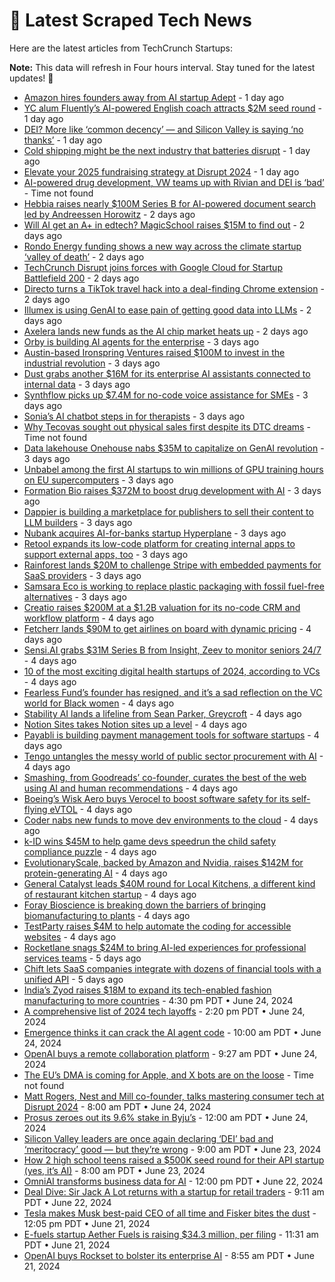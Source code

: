 
# 📰 Latest Scraped Tech News

Here are the latest articles from TechCrunch Startups:

**Note:** This data will refresh in Four hours interval. Stay tuned for the latest updates! 🔄
- [Amazon hires founders away from AI startup Adept](https://techcrunch.com/2024/06/28/amazon-hires-founders-away-from-ai-startup-adept/) - 1 day ago
- [YC alum Fluently’s AI-powered English coach attracts $2M seed round](https://techcrunch.com/2024/06/28/yc-alum-fluentlys-ai-powered-english-coach-attracts-2m-seed-round/) - 1 day ago
- [DEI? More like ‘common decency’ — and Silicon Valley is saying ‘no thanks’](https://techcrunch.com/2024/06/28/dei-more-like-common-decency-and-silicon-valley-is-saying-no-thanks/) - 1 day ago
- [Cold shipping might be the next industry that batteries disrupt](https://techcrunch.com/2024/06/28/cold-shipping-might-be-the-next-industry-that-batteries-disrupt/) - 1 day ago
- [Elevate your 2025 fundraising strategy at Disrupt 2024](https://techcrunch.com/2024/06/28/elevate-your-2025-fundraising-strategy-at-disrupt-2024/) - 1 day ago
- [AI-powered drug development, VW teams up with Rivian and DEI is ‘bad’](https://techcrunch.com/podcast/ai-powered-drug-development-vw-teams-up-with-rivian-and-dei-is-bad/) - Time not found
- [Hebbia raises nearly $100M Series B for AI-powered document search led by Andreessen Horowitz](https://techcrunch.com/2024/06/27/hebbia-raises-nearly-100m-seriesb-for-ai-powered-document-search-led-by-andreessen-horowitz/) - 2 days ago
- [Will AI get an A+ in edtech? MagicSchool raises $15M to find out](https://techcrunch.com/2024/06/27/magicschool-thinks-ai-in-the-classroom-is-inevitable-so-its-aiming-to-help-teachers-and-students-use-it-properly/) - 2 days ago
- [Rondo Energy funding shows a new way across the climate startup ‘valley of death’](https://techcrunch.com/2024/06/27/rondo-energy-funding-shows-a-new-way-across-the-climate-startup-valley-of-death/) - 2 days ago
- [TechCrunch Disrupt joins forces with Google Cloud for Startup Battlefield 200](https://techcrunch.com/2024/06/27/techcrunch-disrupt-joins-forces-with-google-cloud-forstartup-battlefield-200/) - 2 days ago
- [Directo turns a TikTok travel hack into a deal-finding Chrome extension](https://techcrunch.com/2024/06/27/directo-turns-a-tiktok-travel-hack-into-a-deal-finding-chrome-extension/) - 2 days ago
- [Illumex is using GenAI to ease pain of getting good data into LLMs](https://techcrunch.com/2024/06/27/illumex-is-using-genai-to-ease-pain-of-getting-good-data-into-llms/) - 2 days ago
- [Axelera lands new funds as the AI chip market heats up](https://techcrunch.com/2024/06/27/axelera-lands-new-funds-as-the-ai-chip-market-heats-up/) - 2 days ago
- [Orby is building AI agents for the enterprise](https://techcrunch.com/2024/06/27/orby-is-building-ai-agents-for-the-enterprise/) - 3 days ago
- [Austin-based Ironspring Ventures raised $100M to invest in the industrial revolution](https://techcrunch.com/2024/06/27/austin-based-ironspring-ventures-raised-100m-to-invest-in-industrial-revolution/) - 3 days ago
- [Dust grabs another $16M for its enterprise AI assistants connected to internal data](https://techcrunch.com/2024/06/27/dust-grabs-another-16-million-for-its-enterprise-ai-assistants-connected-to-internal-data/) - 3 days ago
- [Synthflow picks up $7.4M for no-code voice assistance for SMEs](https://techcrunch.com/2024/06/26/synthflow-picks-up-7-4m-for-no-code-voice-assistance-for-smes/) - 3 days ago
- [Sonia’s AI chatbot steps in for therapists](https://techcrunch.com/2024/06/26/sonias-ai-chatbot-steps-in-for-therapists/) - 3 days ago
- [Why Tecovas sought out physical sales first despite its DTC dreams](https://techcrunch.com/podcast/why-tecovas-sought-out-physical-sales-first-despite-its-dtc-dreams/) - Time not found
- [Data lakehouse Onehouse nabs $35M to capitalize on GenAI revolution](https://techcrunch.com/2024/06/26/data-lakehouse-onehouse-nabs-35m-to-capitalize-on-genai-revolution/) - 3 days ago
- [Unbabel among the first AI startups to win millions of GPU training hours on EU supercomputers](https://techcrunch.com/2024/06/26/unbabel-among-first-ai-startups-to-win-millions-of-gpu-training-hours-on-eu-supercomputers/) - 3 days ago
- [Formation Bio raises $372M to boost drug development with AI](https://techcrunch.com/2024/06/26/formation-bio-raises-372m-to-boost-drug-development-with-ai/) - 3 days ago
- [Dappier is building a marketplace for publishers to sell their content to LLM builders](https://techcrunch.com/2024/06/26/dappier-is-building-a-marketplace-for-publishers-to-sell-their-content-to-llm-builders/) - 3 days ago
- [Nubank acquires AI-for-banks startup Hyperplane](https://techcrunch.com/2024/06/26/nubank-acquires-ai-for-banks-startup-hyperplane/) - 3 days ago
- [Retool expands its low-code platform for creating internal apps to support external apps, too](https://techcrunch.com/2024/06/26/retool-expands-its-low-code-platform-for-creating-internal-apps-to-support-external-apps-too/) - 3 days ago
- [Rainforest lands $20M to challenge Stripe with embedded payments for SaaS providers](https://techcrunch.com/2024/06/26/rainforest-lands-20m-to-challenge-stripe-with-embedded-payments-for-saas-providers/) - 3 days ago
- [Samsara Eco is working to replace plastic packaging with fossil fuel-free alternatives](https://techcrunch.com/2024/06/26/temasek-main-sequence-back-enzymatic-recycling-tech-startup-samsara-eco-in-65m/) - 3 days ago
- [Creatio raises $200M at a $1.2B valuation for its no-code CRM and workflow platform](https://techcrunch.com/2024/06/26/creatio-raises-200m-at-a-1-2b-valuation-for-its-no-code-crm-and-workflow-platform/) - 4 days ago
- [Fetcherr lands $90M to get airlines on board with dynamic pricing](https://techcrunch.com/2024/06/26/fetcherr-lands-90m-to-get-airlines-on-board-with-dynamic-pricing/) - 4 days ago
- [Sensi.AI grabs $31M Series B from Insight, Zeev to monitor seniors 24/7](https://techcrunch.com/2024/06/26/sensi-ai-grabs-31m-series-b-from-insight-zeev-to-monitor-seniors-24-7/) - 4 days ago
- [10 of the most exciting digital health startups of 2024, according to VCs](https://techcrunch.com/2024/06/25/10-of-the-most-exciting-digital-health-startups-of-2024-according-to-vcs/) - 4 days ago
- [Fearless Fund’s founder has resigned, and it’s a sad reflection on the VC world for Black women](https://techcrunch.com/2024/06/25/fearless-fund-founder-resigned-vc-venture-capital-startups-black-women/) - 4 days ago
- [Stability AI lands a lifeline from Sean Parker, Greycroft](https://techcrunch.com/2024/06/25/stability-ai-lands-a-lifeline-from-sean-parker-greycroft/) - 4 days ago
- [Notion Sites takes Notion sites up a level](https://techcrunch.com/2024/06/25/notion-sites/) - 4 days ago
- [Payabli is building payment management tools for software startups](https://techcrunch.com/2024/06/25/payabli-is-building-payment-management-tools-for-software-startups/) - 4 days ago
- [Tengo untangles the messy world of public sector procurement with AI](https://techcrunch.com/2024/06/25/tengo-untangles-the-messy-world-of-public-sector-procurement-with-ai/) - 4 days ago
- [Smashing, from Goodreads’ co-founder, curates the best of the web using AI and human recommendations](https://techcrunch.com/2024/06/25/smashing-from-goodreads-co-founder-curates-the-best-of-the-web-using-ai-and-human-recommendations/) - 4 days ago
- [Boeing’s Wisk Aero buys Verocel to boost software safety for its self-flying eVTOL](https://techcrunch.com/2024/06/25/boeings-wisk-aero-buys-verocel-to-boost-software-safety-for-self-flying-evtol/) - 4 days ago
- [Coder nabs new funds to move dev environments to the cloud](https://techcrunch.com/2024/06/25/coder-nabs-new-funds-to-move-dev-environments-to-the-cloud/) - 4 days ago
- [k-ID wins $45M to help game devs speedrun the child safety compliance puzzle](https://techcrunch.com/2024/06/25/a16z-k-id-game-developers-child-safety-regulations/) - 4 days ago
- [EvolutionaryScale, backed by Amazon and Nvidia, raises $142M for protein-generating AI](https://techcrunch.com/2024/06/25/evolutionaryscale-backed-by-amazon-and-nvidia-raises-142m-for-protein-generating-ai/) - 4 days ago
- [General Catalyst leads $40M round for Local Kitchens, a different kind of restaurant kitchen startup](https://techcrunch.com/2024/06/25/local-kitchens-general-catalyst-40m/) - 4 days ago
- [Foray Bioscience is breaking down the barriers of bringing biomanufacturing to plants](https://techcrunch.com/2024/06/25/foray-bioscience-is-breaking-down-the-barriers-of-bringing-biomanufacturing-to-plants/) - 4 days ago
- [TestParty raises $4M to help automate the coding for accessible websites](https://techcrunch.com/2024/06/25/testparty-raises-4-million-to-help-create-inclusive-websites/) - 4 days ago
- [Rocketlane snags $24M to bring AI-led experiences for professional services teams](https://techcrunch.com/2024/06/25/rocketlane-snags-24m-to-bring-ai-led-experiences-for-professional-services-teams/) - 5 days ago
- [Chift lets SaaS companies integrate with dozens of financial tools with a unified API](https://techcrunch.com/2024/06/25/chift-lets-saas-companies-integrate-with-dozens-of-financial-tools-with-a-unified-api/) - 5 days ago
- [India’s Zyod raises $18M to expand its tech-enabled fashion manufacturing to more countries](https://techcrunch.com/2024/06/24/indias-zyod-raises-18m-to-expand-its-tech-enabled-fashion-manufacturing-to-more-countries/) - 4:30 pm PDT • June 24, 2024
- [A comprehensive list of 2024 tech layoffs](https://techcrunch.com/2024/06/24/tech-layoffs-2024-list/) - 2:20 pm PDT • June 24, 2024
- [Emergence thinks it can crack the AI agent code](https://techcrunch.com/2024/06/24/emergence-thinks-it-can-crack-the-ai-agent-code/) - 10:00 am PDT • June 24, 2024
- [OpenAI buys a remote collaboration platform](https://techcrunch.com/2024/06/24/openai-buys-a-remote-collaboration-platform/) - 9:27 am PDT • June 24, 2024
- [The EU’s DMA is coming for Apple, and X bots are on the loose](https://techcrunch.com/podcast/the-eus-dma-is-coming-for-apple-and-x-bots-are-on-the-loose/) - Time not found
- [Matt Rogers, Nest and Mill co-founder, talks mastering consumer tech at Disrupt 2024](https://techcrunch.com/2024/06/24/matt-rogers-nest-and-mill-co-founder-talks-mastering-consumer-tech-at-disrupt-2024/) - 8:00 am PDT • June 24, 2024
- [Prosus zeroes out its 9.6% stake in Byju’s](https://techcrunch.com/2024/06/24/prosus-zeroes-out-9-6-byjus-stake/) - 12:00 am PDT • June 24, 2024
- [Silicon Valley leaders are once again declaring ‘DEI’ bad and ‘meritocracy’ good — but they’re wrong](https://techcrunch.com/2024/06/23/silicon-valley-leaders-are-once-again-declaring-dei-bad-and-meritocracy-good-but-theyre-wrong/) - 9:00 am PDT • June 23, 2024
- [How 2 high school teens raised a $500K seed round for their API startup (yes, it’s AI)](https://techcrunch.com/2024/06/23/how-2-high-school-teens-raised-500000-dollars-seed-round-apigen-ai-startup/) - 8:00 am PDT • June 23, 2024
- [OmniAI transforms business data for AI](https://techcrunch.com/2024/06/22/omniai-transforms-business-data-for-ai/) - 12:00 pm PDT • June 22, 2024
- [Deal Dive: Sir Jack A Lot returns with a startup for retail traders](https://techcrunch.com/2024/06/22/deal-dive-sir-jack-a-lot-returns-with-a-startup-for-retail-traders/) - 9:11 am PDT • June 22, 2024
- [Tesla makes Musk best-paid CEO of all time and Fisker bites the dust](https://techcrunch.com/2024/06/21/tesla-makes-musk-best-paid-ceo-of-all-time-and-fisker-bites-the-dust/) - 12:05 pm PDT • June 21, 2024
- [E-fuels startup Aether Fuels is raising $34.3 million, per filing](https://techcrunch.com/2024/06/21/e-fuels-startup-aether-fuels-is-raising-34-3-million-per-filing/) - 11:31 am PDT • June 21, 2024
- [OpenAI buys Rockset to bolster its enterprise AI](https://techcrunch.com/2024/06/21/openai-buys-rockset-to-bolster-its-enterprise-ai/) - 8:55 am PDT • June 21, 2024